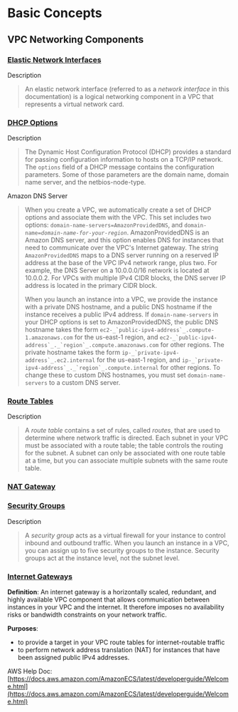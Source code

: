 
# Basic Concepts

## VPC Networking Components
### [Elastic Network Interfaces](https://docs.aws.amazon.com/AWSEC2/latest/UserGuide/using-eni.html)
Description
>An elastic network interface (referred to as a  _network interface_  in this documentation) is a logical networking component in a VPC that represents a virtual network card.

### [DHCP Options](https://docs.aws.amazon.com/vpc/latest/userguide/VPC_DHCP_Options.html)
Description
>The Dynamic Host Configuration Protocol (DHCP) provides a standard for passing configuration information to hosts on a TCP/IP network. The `options` field of a DHCP message contains the configuration parameters. Some of those parameters are the domain name, domain name server, and the netbios-node-type.

Amazon DNS Server
>When you create a VPC, we automatically create a set of DHCP options and associate them with the VPC. This set includes two options:  `domain-name-servers=AmazonProvidedDNS`, and  `domain-name=`_`domain-name-for-your-region`_. AmazonProvidedDNS is an Amazon DNS server, and this option enables DNS for instances that need to communicate over the VPC's Internet gateway. The string  `AmazonProvidedDNS`  maps to a DNS server running on a reserved IP address at the base of the VPC IPv4 network range, plus two. For example, the DNS Server on a 10.0.0.0/16 network is located at 10.0.0.2. For VPCs with multiple IPv4 CIDR blocks, the DNS server IP address is located in the primary CIDR block.
>
>When you launch an instance into a VPC, we provide the instance with a private DNS hostname, and a public DNS hostname if the instance receives a public IPv4 address. If  `domain-name-servers`  in your DHCP options is set to AmazonProvidedDNS, the public DNS hostname takes the form  ``ec2-_`public-ipv4-address`_.compute-1.amazonaws.com``  for the us-east-1 region, and  ``ec2-_`public-ipv4-address`_._`region`_.compute.amazonaws.com``  for other regions. The private hostname takes the form  ``ip-_`private-ipv4-address`_.ec2.internal``  for the us-east-1 region, and  ``ip-_`private-ipv4-address`_._`region`_.compute.internal``  for other regions. To change these to custom DNS hostnames, you must set  `domain-name-servers`  to a custom DNS server.

### [Route Tables](https://docs.aws.amazon.com/vpc/latest/userguide/VPC_Route_Tables.html)
Description
>A  _route table_  contains a set of rules, called  _routes_, that are used to determine where network traffic is directed.
>Each subnet in your VPC must be associated with a route table; the table controls the routing for the subnet. A subnet can only be associated with one route table at a time, but you can associate multiple subnets with the same route table.

### [NAT Gateway](https://docs.aws.amazon.com/vpc/latest/userguide/vpc-nat-gateway.html)


### [Security Groups](https://docs.aws.amazon.com/vpc/latest/userguide/VPC_SecurityGroups.html)
Description
>A _security group_ acts as a virtual firewall for your instance to control inbound and outbound traffic. When you launch an instance in a VPC, you can assign up to five security groups to the instance. Security groups act at the instance level, not the subnet level.



### [Internet Gateways](https://docs.aws.amazon.com/vpc/latest/userguide/VPC_Internet_Gateway.html)

**Definition**: 
An internet gateway is a horizontally scaled, redundant, and highly available VPC component that allows communication between instances in your VPC and the internet. It therefore imposes no availability risks or bandwidth constraints on your network traffic.

**Purposes**: 
- to provide a target in your VPC route tables for internet-routable traffic
- to perform network address translation (NAT) for instances that have been assigned public IPv4 addresses.




AWS Help Doc: 
[https://docs.aws.amazon.com/AmazonECS/latest/developerguide/Welcome.html](https://docs.aws.amazon.com/AmazonECS/latest/developerguide/Welcome.html)


<!--stackedit_data:
eyJoaXN0b3J5IjpbMTY0ODc1MTExOCwtMTk4NDY2MjE0NSwxMD
AzNjE5MzQ5LDE0Mjc4ODk2OTEsNTQ1NjExMzc4LDE5NjU4MTMw
MSwxODg5NDc0NjYzLDIwNDkwMjY2MTEsMTI5OTEzMDM5Niw1OD
k1OTUxOTVdfQ==
-->
